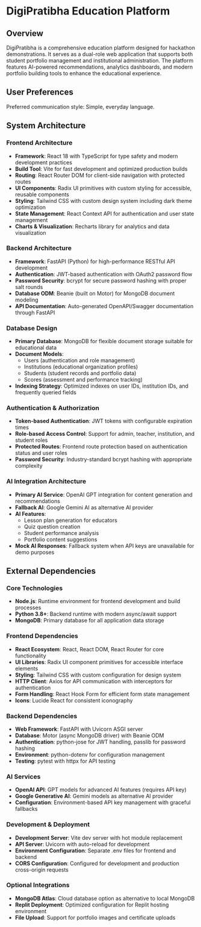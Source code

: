 # DigiPratibha Education Platform

## Overview

DigiPratibha is a comprehensive education platform designed for hackathon demonstrations. It serves as a dual-role web application that supports both student portfolio management and institutional administration. The platform features AI-powered recommendations, analytics dashboards, and modern portfolio building tools to enhance the educational experience.

## User Preferences

Preferred communication style: Simple, everyday language.

## System Architecture

### Frontend Architecture
- **Framework**: React 18 with TypeScript for type safety and modern development practices
- **Build Tool**: Vite for fast development and optimized production builds
- **Routing**: React Router DOM for client-side navigation with protected routes
- **UI Components**: Radix UI primitives with custom styling for accessible, reusable components
- **Styling**: Tailwind CSS with custom design system including dark theme optimization
- **State Management**: React Context API for authentication and user state management
- **Charts & Visualization**: Recharts library for analytics and data visualization

### Backend Architecture
- **Framework**: FastAPI (Python) for high-performance RESTful API development
- **Authentication**: JWT-based authentication with OAuth2 password flow
- **Password Security**: bcrypt for secure password hashing with proper salt rounds
- **Database ODM**: Beanie (built on Motor) for MongoDB document modeling
- **API Documentation**: Auto-generated OpenAPI/Swagger documentation through FastAPI

### Database Design
- **Primary Database**: MongoDB for flexible document storage suitable for educational data
- **Document Models**: 
  - Users (authentication and role management)
  - Institutions (educational organization profiles)
  - Students (student records and portfolio data)
  - Scores (assessment and performance tracking)
- **Indexing Strategy**: Optimized indexes on user IDs, institution IDs, and frequently queried fields

### Authentication & Authorization
- **Token-based Authentication**: JWT tokens with configurable expiration times
- **Role-based Access Control**: Support for admin, teacher, institution, and student roles
- **Protected Routes**: Frontend route protection based on authentication status and user roles
- **Password Security**: Industry-standard bcrypt hashing with appropriate complexity

### AI Integration Architecture
- **Primary AI Service**: OpenAI GPT integration for content generation and recommendations
- **Fallback AI**: Google Gemini AI as alternative AI provider
- **AI Features**:
  - Lesson plan generation for educators
  - Quiz question creation
  - Student performance analysis
  - Portfolio content suggestions
- **Mock AI Responses**: Fallback system when API keys are unavailable for demo purposes

## External Dependencies

### Core Technologies
- **Node.js**: Runtime environment for frontend development and build processes
- **Python 3.8+**: Backend runtime with modern async/await support
- **MongoDB**: Primary database for all application data storage

### Frontend Dependencies
- **React Ecosystem**: React, React DOM, React Router for core functionality
- **UI Libraries**: Radix UI component primitives for accessible interface elements
- **Styling**: Tailwind CSS with custom configuration for design system
- **HTTP Client**: Axios for API communication with interceptors for authentication
- **Form Handling**: React Hook Form for efficient form state management
- **Icons**: Lucide React for consistent iconography

### Backend Dependencies
- **Web Framework**: FastAPI with Uvicorn ASGI server
- **Database**: Motor (async MongoDB driver) with Beanie ODM
- **Authentication**: python-jose for JWT handling, passlib for password hashing
- **Environment**: python-dotenv for configuration management
- **Testing**: pytest with httpx for API testing

### AI Services
- **OpenAI API**: GPT models for advanced AI features (requires API key)
- **Google Generative AI**: Gemini models as alternative AI provider
- **Configuration**: Environment-based API key management with graceful fallbacks

### Development & Deployment
- **Development Server**: Vite dev server with hot module replacement
- **API Server**: Uvicorn with auto-reload for development
- **Environment Configuration**: Separate .env files for frontend and backend
- **CORS Configuration**: Configured for development and production cross-origin requests

### Optional Integrations
- **MongoDB Atlas**: Cloud database option as alternative to local MongoDB
- **Replit Deployment**: Optimized configuration for Replit hosting environment
- **File Upload**: Support for portfolio images and certificate uploads